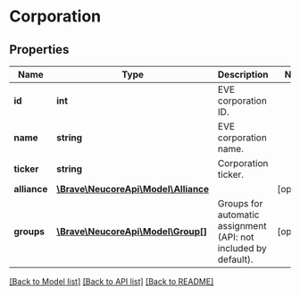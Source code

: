 # Corporation

## Properties
Name | Type | Description | Notes
------------ | ------------- | ------------- | -------------
**id** | **int** | EVE corporation ID. | 
**name** | **string** | EVE corporation name. | 
**ticker** | **string** | Corporation ticker. | 
**alliance** | [**\Brave\NeucoreApi\Model\Alliance**](Alliance.md) |  | [optional] 
**groups** | [**\Brave\NeucoreApi\Model\Group[]**](Group.md) | Groups for automatic assignment (API: not included by default). | [optional] 

[[Back to Model list]](../README.md#documentation-for-models) [[Back to API list]](../README.md#documentation-for-api-endpoints) [[Back to README]](../README.md)


